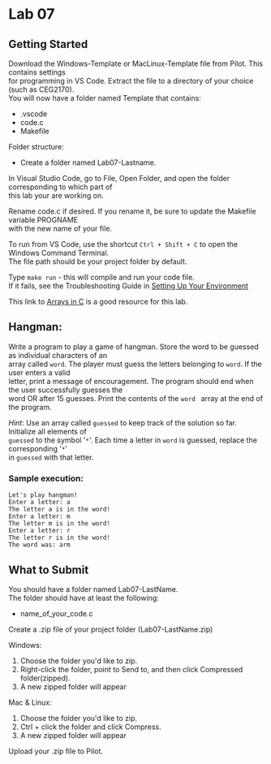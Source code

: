 # Lab 07

## Getting Started

Download the Windows-Template or MacLinux-Template file from Pilot.  This contains settings  
for programming in VS Code.  Extract the file to a directory of your choice (such as CEG2170).  
You will now have a folder named Template that contains:
* .vscode
* code.c
* Makefile

Folder structure:
* Create a folder named Lab07-Lastname.

In Visual Studio Code, go to File, Open Folder, and open the folder corresponding to which part of  
this lab your are working on.

Rename code.c if desired.  If you rename it, be sure to update the Makefile variable PROGNAME  
with the new name of your file.

To run from VS Code, use the shortcut `Ctrl + Shift + C` to open the Windows Command Terminal.  
The file path should be your project folder by default.

Type `make run` - this will compile and run your code file.  
If it fails, see the Troubleshooting Guide in [Setting Up Your Environment](https://github.com/pattonsgirl/Spring2020-CEG2170)

This link to [Arrays in C](https://www.tutorialspoint.com/cprogramming/c_arrays.htm) is a good resource for this lab.

## Hangman:
Write a program to play a game of hangman.  Store the word to be guessed as individual characters of an  
array called `word`.  The player must guess the letters belonging to `word`.  If the user enters a valid  
letter, print a message of encouragement.  The program should end when the user successfully guesses the  
word OR after 15 guesses.  Print the contents of the `word ` array at the end of the program.    

*Hint*: Use an array called `guessed` to keep track of the solution so far.  Initialize all elements of  
`guessed` to the symbol '`*`'.  Each time a letter in `word` is guessed, replace the corresponding '`*`'  
in `guessed` with that letter.

### Sample execution:
```
Let's play hangman!
Enter a letter: a
The letter a is in the word!
Enter a letter: m
The letter m is in the word!
Enter a letter: r
The letter r is in the word!
The word was: arm
```

## What to Submit
You should have a folder named Lab07-LastName.  
The folder should have at least the following:
* name_of_your_code.c  

Create a .zip file of your project folder (Lab07-LastName.zip)

Windows:
1. Choose the folder you'd like to zip.
2. Right-click the folder, point to Send to, and then click Compressed folder(zipped). 
3. A new zipped folder will appear 
 
Mac & Linux:
1. Choose the folder you'd like to zip.
2. Ctrl + click the folder and click Compress. 
3. A new zipped folder will appear 

Upload your .zip file to Pilot.